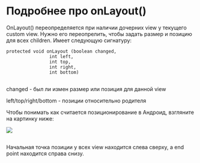 # Подробнее про onLayout()

OnLayout() переопределяется при наличии дочерних view у текущего custom view. Нужно его переопрелить, чтобы задать размер и позицию для всех children. Имеет следующую сигнатуру:

```
protected void onLayout (boolean changed, 
                int left, 
                int top, 
                int right, 
                int bottom)
```

![](data:image/gif;base64,R0lGODlhAQABAPABAP///wAAACH5BAEKAAAALAAAAAABAAEAAAICRAEAOw==)![](data:image/gif;base64,R0lGODlhAQABAPABAP///wAAACH5BAEKAAAALAAAAAABAAEAAAICRAEAOw== "Click and drag to move")

changed - был ли измен размер или позиция для данной view

left/top/right/bottom - позиции относительно родителя

Чтобы понимать как считается позиционирование в Андроид, взгляните на картинку ниже:

![](https://ucarecdn.com/255319ac-868d-4285-8226-d87719e36b2f/)

![](data:image/gif;base64,R0lGODlhAQABAPABAP///wAAACH5BAEKAAAALAAAAAABAAEAAAICRAEAOw== "Click and drag to move")

Начальная точка позиции у всех view находится слева сверху, а end point находится справа снизу.
